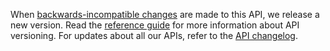 When [backwards-incompatible changes](https://developer.service.hmrc.gov.uk/guides/income-tax-mtd-end-to-end-service-guide/documentation/how-to-integrate.html#breaking-changes) are made to this API, we release a new version.
Read the [reference guide](/api-documentation/docs/reference-guide#versioning) for more information about API versioning.
For updates about all our APIs, refer to the [API changelog](https://github.com/hmrc/income-tax-mtd-changelog).
